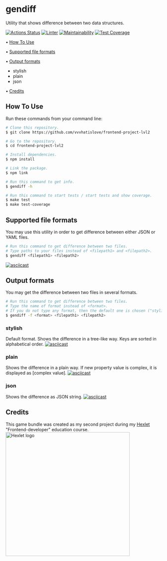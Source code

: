 # gendiff
Utility that shows difference between two data structures.

[![Actions Status](https://github.com/vvvhatislove/frontend-project-lvl2/workflows/hexlet-check/badge.svg)](https://github.com/vvvhatislove/frontend-project-lvl2/actions)
[![Linter](https://github.com/vvvhatislove/frontend-project-lvl2/workflows/Linter/badge.svg)](https://github.com/vvvhatislove/frontend-project-lvl2/actions?query=workflow%3ALinter)
[![Maintainability](https://api.codeclimate.com/v1/badges/64eab26444939c4f7832/maintainability)](https://codeclimate.com/github/vvvhatislove/frontend-project-lvl2/maintainability)
[![Test Coverage](https://api.codeclimate.com/v1/badges/64eab26444939c4f7832/test_coverage)](https://codeclimate.com/github/vvvhatislove/frontend-project-lvl2/test_coverage)

<p>
  • <a href="#how-to-use">How To Use</a>
</p>
<p>
  • <a href="#supported-file-formats">Supported file formats</a>
</p>
<p>
  • <a href="#output-formats">Output formats</a>
    <ul>
      <li>stylish</li>
      <li>plain</li>
      <li>json</li>
    </ul>
</p>
 • <a href="#credits">Credits</a>

## How To Use
Run these commands from your command line:

```bash
# Clone this repository.
$ git clone https://github.com/vvvhatislove/frontend-project-lvl2

# Go to the repository.
$ cd frontend-project-lvl2

# Install dependencies.
$ npm install

# Link the package.
$ npm link

# Run this command to get info.
$ gendiff -h 

# Run this command to start tests / start tests and show coverage.
$ make test
$ make test-coverage
```

## Supported file formats
You may use this utility in order to get difference between either JSON or YAML files.

```bash
# Run this command to get difference between two files. 
# Type paths to your files instead of <filepath1> and <filepath2>. 
$ gendiff <filepath1> <filepath2>
```
[![asciicast](https://asciinema.org/a/ehcVMArUl4PEI9eHgMiv51MQd.svg)](https://asciinema.org/a/ehcVMArUl4PEI9eHgMiv51MQd)

## Output formats
You may get the difference between two files in several formats.
```bash
# Run this command to get difference between two files. 
# Type the name of format instead of <format>. 
# If you do not type any format, then the default one is chosen ("stylish"). 
$ gendiff -f <format> <filepath1> <filepath2>
```

### stylish
Default format. Shows the difference in a tree-like way. Keys are sorted in alphabetical order.
[![asciicast](https://asciinema.org/a/Ozuh8KlzYppunIgWSw78cgcWL.svg)](https://asciinema.org/a/Ozuh8KlzYppunIgWSw78cgcWL)

### plain
Shows the difference in a plain way. If new property value is complex, it is displayed as [complex value].
[![asciicast](https://asciinema.org/a/qJG1SsjNr56W71qHI4gDbnlbW.svg)](https://asciinema.org/a/qJG1SsjNr56W71qHI4gDbnlbW)

### json
Shows the difference as JSON string.
[![asciicast](https://asciinema.org/a/MUGMJkvfg8xC6tthA7sSrJt3r.svg)](https://asciinema.org/a/MUGMJkvfg8xC6tthA7sSrJt3r)

 ## Credits
This game bundle was created as my second project during my <a href="https://en.hexlet.io/pages/about">Hexlet</a> "Frontend-developer" education course.
<img  src = "https://pbs.twimg.com/profile_images/1104765658829602816/7wuM7zyo_400x400.png" 
alt="Hexlet logo" width="400" length="400">
